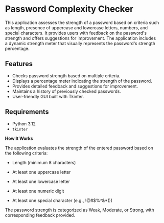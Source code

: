 # Password Complexity Checker

This application assesses the strength of a password based on criteria such as length, presence of uppercase and lowercase letters, numbers, and special characters. It provides users with feedback on the password's strength and offers suggestions for improvement. The application includes a dynamic strength meter that visually represents the password's strength percentage.

## Features

- Checks password strength based on multiple criteria.
- Displays a percentage meter indicating the strength of the password.
- Provides detailed feedback and suggestions for improvement.
- Maintains a history of previously checked passwords.
- User-friendly GUI built with Tkinter.

## Requirements

- Python 3.12
- `tkinter`

**How It Works**

The application evaluates the strength of the entered password based on the following criteria:

- Length (minimum 8 characters)

- At least one uppercase letter

- At least one lowercase letter

- At least one numeric digit

- At least one special character (e.g., !@#$%^&*())

The password strength is categorized as Weak, Moderate, or Strong, with corresponding feedback provided.
